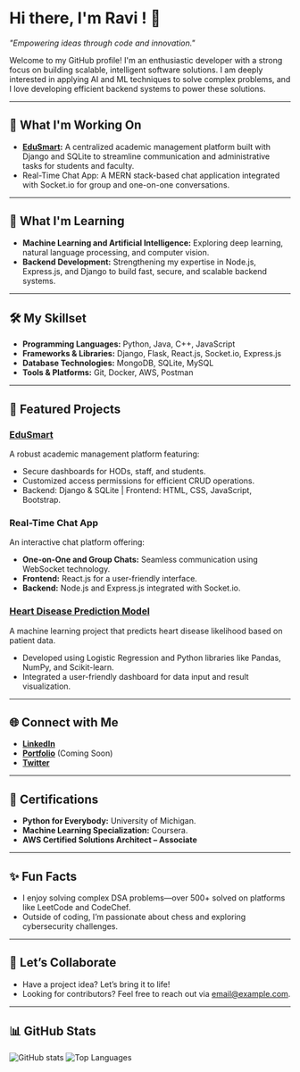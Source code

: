 # Hi there,  I'm Ravi ! 👋

*"Empowering ideas through code and innovation."*

Welcome to my GitHub profile! I'm an enthusiastic developer with a strong focus on building scalable, intelligent software solutions. I am deeply interested in applying AI and ML techniques to solve complex problems, and I love developing efficient backend systems to power these solutions.

---

## 🔭 What I'm Working On
- **[EduSmart](#):** A centralized academic management platform built with Django and SQLite to streamline communication and administrative tasks for students and faculty.
- Real-Time Chat App: A MERN stack-based chat application integrated with Socket.io for group and one-on-one conversations.

---

## 🌱 What I'm Learning
- **Machine Learning and Artificial Intelligence:** Exploring deep learning, natural language processing, and computer vision.
- **Backend Development:** Strengthening my expertise in Node.js, Express.js, and Django to build fast, secure, and scalable backend systems.

---

## 🛠️ My Skillset
- **Programming Languages:** Python, Java, C++, JavaScript
- **Frameworks & Libraries:** Django, Flask, React.js, Socket.io, Express.js
- **Database Technologies:** MongoDB, SQLite, MySQL
- **Tools & Platforms:** Git, Docker, AWS, Postman

---

## 🚀 Featured Projects
### [EduSmart](#)
A robust academic management platform featuring:
- Secure dashboards for HODs, staff, and students.
- Customized access permissions for efficient CRUD operations.
- Backend: Django & SQLite | Frontend: HTML, CSS, JavaScript, Bootstrap.

### Real-Time Chat App
An interactive chat platform offering:
- **One-on-One and Group Chats:** Seamless communication using WebSocket technology.
- **Frontend:** React.js for a user-friendly interface.
- **Backend:** Node.js and Express.js integrated with Socket.io.

### [Heart Disease Prediction Model](#)
A machine learning project that predicts heart disease likelihood based on patient data.
- Developed using Logistic Regression and Python libraries like Pandas, NumPy, and Scikit-learn.
- Integrated a user-friendly dashboard for data input and result visualization.

---

## 🌐 Connect with Me
- **[LinkedIn](https://linkedin.com/in/ravi-kumar-gupta)**
- **[Portfolio](https://ravigupta.dev)** (Coming Soon)
- **[Twitter](https://twitter.com/ravi_gupta)**

---

## 📜 Certifications
- **Python for Everybody:** University of Michigan.
- **Machine Learning Specialization:** Coursera.
- **AWS Certified Solutions Architect – Associate**

---

## ✨ Fun Facts
- I enjoy solving complex DSA problems—over 500+ solved on platforms like LeetCode and CodeChef.
- Outside of coding, I’m passionate about chess and exploring cybersecurity challenges.

---

## 🤝 Let’s Collaborate
- Have a project idea? Let’s bring it to life!
- Looking for contributors? Feel free to reach out via [email@example.com](mailto:email@example.com).

---

## 📊 GitHub Stats
![GitHub stats](https://github-readme-stats.vercel.app/api?username=Ravi9550&show_icons=true&theme=radical)
![Top Languages](https://github-readme-stats.vercel.app/api/top-langs/?username=Ravi9550&layout=compact&theme=radical)
